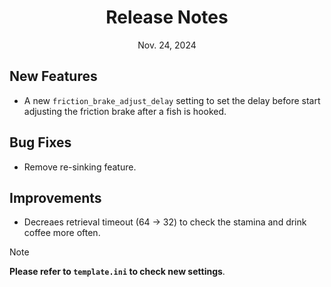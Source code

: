 
<div align="center">
<h1>Release Notes</h1>
Nov. 24, 2024 
</div>


## New Features
- A new `friction_brake_adjust_delay` setting to set the delay before start adjusting
  the friction brake after a fish is hooked.

## Bug Fixes
- Remove re-sinking feature.

## Improvements
- Decreaes retrieval timeout (64 -> 32) to check the stamina and drink coffee more often.

<!-- ## Other Changes -->
 
> [!NOTE]
**Please refer to `template.ini` to check new settings**.